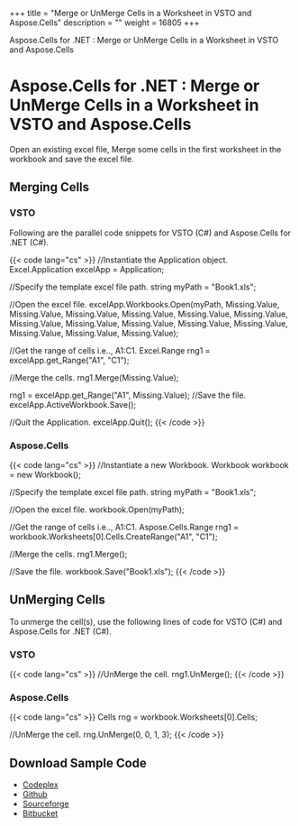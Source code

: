 +++
title = "Merge or UnMerge Cells in a Worksheet in VSTO and Aspose.Cells" 
description = "" 
weight = 16805 
+++

Aspose.Cells for .NET : Merge or UnMerge Cells in a Worksheet in VSTO and Aspose.Cells  

# Aspose.Cells for .NET : Merge or UnMerge Cells in a Worksheet in VSTO and Aspose.Cells


Open an existing excel file, Merge some cells in the first worksheet in the workbook and save the excel file.

## Merging Cells

### VSTO

Following are the parallel code snippets for VSTO (C#) and Aspose.Cells for .NET (C#).

{{< code lang="cs" >}}
//Instantiate the Application object.
 Excel.Application excelApp = Application;

//Specify the template excel file path.
 string myPath = "Book1.xls";

//Open the excel file.
 excelApp.Workbooks.Open(myPath, Missing.Value, Missing.Value,
            Missing.Value, Missing.Value,
            Missing.Value, Missing.Value,
            Missing.Value, Missing.Value,
            Missing.Value, Missing.Value,
            Missing.Value, Missing.Value,
            Missing.Value, Missing.Value);

//Get the range of cells i.e.., A1:C1.
 Excel.Range rng1 = excelApp.get_Range("A1", "C1");

//Merge the cells.
 rng1.Merge(Missing.Value);

 rng1 = excelApp.get_Range("A1", Missing.Value);
//Save the file.
 excelApp.ActiveWorkbook.Save();

//Quit the Application.
 excelApp.Quit();
{{< /code >}}

### Aspose.Cells

{{< code lang="cs" >}}
//Instantiate a new Workbook.
  Workbook workbook = new Workbook();

//Specify the template excel file path.
 string myPath = "Book1.xls";

//Open the excel file.
 workbook.Open(myPath);

//Get the range of cells i.e.., A1:C1.
 Aspose.Cells.Range rng1 = workbook.Worksheets[0].Cells.CreateRange("A1", "C1");

//Merge the cells.
 rng1.Merge();

//Save the file.
  workbook.Save("Book1.xls");
{{< /code >}}

## UnMerging Cells

To unmerge the cell(s), use the following lines of code for VSTO (C#) and Aspose.Cells for .NET (C#).

### VSTO

{{< code lang="cs" >}}
//UnMerge the cell.
  rng1.UnMerge();
{{< /code >}}

### Aspose.Cells

{{< code lang="cs" >}}
  Cells rng = workbook.Worksheets[0].Cells;

//UnMerge the cell.
  rng.UnMerge(0, 0, 1, 3);
{{< /code >}}

## Download Sample Code

*   [Codeplex](https://asposevsto.codeplex.com/downloads/get/1459784)
*   [Github](https://github.com/asposemarketplace/Aspose_for_VSTO/releases/download/Aspose.Cells1.1/Merge.or.UnMerge.Cells.in.a.Worksheet.Aspose.Cells.zip)
*   [Sourceforge](https://sourceforge.net/projects/asposevsto/files/Aspose.Cells%20Vs%20VSTO%20Excel/Merge%20or%20UnMerge%20Cells%20in%20a%20Worksheet%20(Aspose.Cells).zip/download)
*   [Bitbucket](https://bitbucket.org/asposemarketplace/aspose-for-vsto/downloads/Merge%20or%20UnMerge%20Cells%20in%20a%20Worksheet%20(Aspose.Cells).zip)

